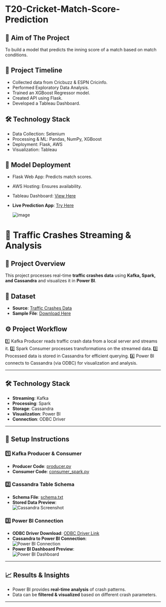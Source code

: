 # T20-Cricket-Match-Score-Prediction

## 📌 Aim of The Project
To build a model that predicts the inning score of a match based on match conditions.

## 📅 Project Timeline

- Collected data from Cricbuzz & ESPN Cricinfo.
- Performed Exploratory Data Analysis.
- Trained an XGBoost Regressor model.
- Created API using Flask.
- Developed a Tableau Dashboard.

## 🛠️ Technology Stack

- Data Collection: Selenium
- Processing & ML: Pandas, NumPy, XGBoost
- Deployment: Flask, AWS
- Visualization: Tableau

## 🚀 Model Deployment

- Flask Web App: Predicts match scores.
- AWS Hosting: Ensures availability.
- Tableau Dashboard: [View Here](https://public.tableau.com/views/Cricket_Score_Prediction_visualization/Dashboard2?:language=en-US&publish=yes&:sid=&:redirect=auth&:display_count=n&:origin=viz_share_link)

- **Live Prediction App**: [Try Here](http://13.60.202.76:5000/)  

  ![image](https://github.com/user-attachments/assets/32de0c47-32df-4331-8937-fb80012a7c96)
  

# 🚦 Traffic Crashes Streaming & Analysis

## 📌 Project Overview  
This project processes real-time **traffic crashes data** using **Kafka, Spark, and Cassandra** and visualizes it in **Power BI**.

## 🔗 Dataset  
- **Source**: [Traffic Crashes Data](https://catalog.data.gov/dataset/traffic-crashes-crashes)  
- **Sample File**: [Download Here](data/sample_data.csv)

## ⚙️ Project Workflow  
1️⃣ Kafka Producer reads traffic crash data from a local server and streams it.
2️⃣ Spark Consumer processes transformations on the streamed data.
3️⃣ Processed data is stored in Cassandra for efficient querying.
4️⃣ Power BI connects to Cassandra (via ODBC) for visualization and analysis.

---

## 🛠️ Technology Stack  
- **Streaming**: Kafka  
- **Processing**: Spark  
- **Storage**: Cassandra  
- **Visualization**: Power BI  
- **Connection**: ODBC Driver  

---

## 🚀 Setup Instructions  

### 1️⃣ Kafka Producer & Consumer  
- **Producer Code**: [producer.py](kafka/producer.py)  
- **Consumer Code**: [consumer_spark.py](kafka/consumer_spark.py)  

### 2️⃣ Cassandra Table Schema  
- **Schema File**: [schema.txt](cassandra/schema.txt)  
- **Stored Data Preview**:  
  ![Cassandra Screenshot](cassandra/cassandra_screenshots/cassandra_table.png)

### 3️⃣ Power BI Connection  
- **ODBC Driver Download**: [ODBC Driver Link](powerbi/odbc_driver_link.txt)  
- **Cassandra to Power BI Connection**:  
  ![Power BI Connection](powerbi/connectivity_screenshots/powerbi_odbc.png)  
- **Power BI Dashboard Preview**:  
  ![Power BI Dashboard](powerbi/powerbi_screenshots/dashboard.png)

---

## 📈 Results & Insights  
- Power BI provides **real-time analysis** of crash patterns.  
- Data can be **filtered & visualized** based on different crash parameters.

---




